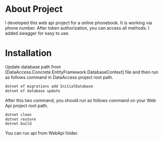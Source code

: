 # About Project
I developed this web api project for a online phonebook. It is working via phone number. After token authorization, you can access all methods. I added swagger for easy to use. 

# Installation
Update database path from [DataAccess.Concrete.EntityFramework.DatabaseContext] file and then run as follows command in DataAccess project root path.

```bash
dotnet ef migrations add InitialDatabase
dotnet ef database update
```

After this two command, you should run as follows command on your Web Api project root path. 

```bash
dotnet clean
dotnet restore
dotnet build
```

You can run api from WebApi folder.